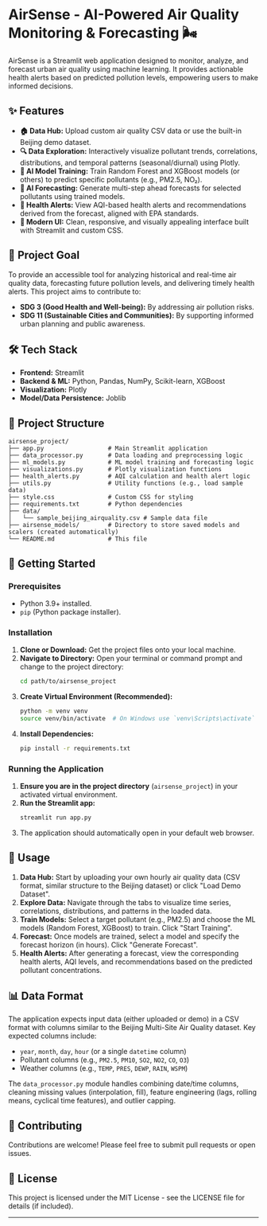 # AirSense - AI-Powered Air Quality Monitoring & Forecasting 🌬️

AirSense is a Streamlit web application designed to monitor, analyze, and forecast urban air quality using machine learning. It provides actionable health alerts based on predicted pollution levels, empowering users to make informed decisions.




## ✨ Features

*   **🏠 Data Hub:** Upload custom air quality CSV data or use the built-in Beijing demo dataset.
*   **🔍 Data Exploration:** Interactively visualize pollutant trends, correlations, distributions, and temporal patterns (seasonal/diurnal) using Plotly.
*   **🤖 AI Model Training:** Train Random Forest and XGBoost models (or others) to predict specific pollutants (e.g., PM2.5, NO₂).
*   **🔮 AI Forecasting:** Generate multi-step ahead forecasts for selected pollutants using trained models.
*   **🚨 Health Alerts:** View AQI-based health alerts and recommendations derived from the forecast, aligned with EPA standards.
*   **🎨 Modern UI:** Clean, responsive, and visually appealing interface built with Streamlit and custom CSS.

## 🎯 Project Goal

To provide an accessible tool for analyzing historical and real-time air quality data, forecasting future pollution levels, and delivering timely health alerts. This project aims to contribute to:

*   **SDG 3 (Good Health and Well-being):** By addressing air pollution risks.
*   **SDG 11 (Sustainable Cities and Communities):** By supporting informed urban planning and public awareness.

## 🛠️ Tech Stack

*   **Frontend:** Streamlit
*   **Backend & ML:** Python, Pandas, NumPy, Scikit-learn, XGBoost
*   **Visualization:** Plotly
*   **Model/Data Persistence:** Joblib

## 📁 Project Structure

```
airsense_project/
├── app.py                  # Main Streamlit application
├── data_processor.py       # Data loading and preprocessing logic
├── ml_models.py            # ML model training and forecasting logic
├── visualizations.py       # Plotly visualization functions
├── health_alerts.py        # AQI calculation and health alert logic
├── utils.py                # Utility functions (e.g., load sample data)
├── style.css               # Custom CSS for styling
├── requirements.txt        # Python dependencies
├── data/
│   └── sample_beijing_airquality.csv # Sample data file
├── airsense_models/        # Directory to store saved models and scalers (created automatically)
└── README.md               # This file
```

## 🚀 Getting Started

### Prerequisites

*   Python 3.9+ installed.
*   `pip` (Python package installer).

### Installation

1.  **Clone or Download:** Get the project files onto your local machine.
2.  **Navigate to Directory:** Open your terminal or command prompt and change to the project directory:
    ```bash
    cd path/to/airsense_project
    ```
3.  **Create Virtual Environment (Recommended):**
    ```bash
    python -m venv venv
    source venv/bin/activate  # On Windows use `venv\Scripts\activate`
    ```
4.  **Install Dependencies:**
    ```bash
    pip install -r requirements.txt
    ```

### Running the Application

1.  **Ensure you are in the project directory** (`airsense_project`) in your activated virtual environment.
2.  **Run the Streamlit app:**
    ```bash
    streamlit run app.py
    ```
3.  The application should automatically open in your default web browser.

## 📖 Usage

1.  **Data Hub:** Start by uploading your own hourly air quality data (CSV format, similar structure to the Beijing dataset) or click "Load Demo Dataset".
2.  **Explore Data:** Navigate through the tabs to visualize time series, correlations, distributions, and patterns in the loaded data.
3.  **Train Models:** Select a target pollutant (e.g., PM2.5) and choose the ML models (Random Forest, XGBoost) to train. Click "Start Training".
4.  **Forecast:** Once models are trained, select a model and specify the forecast horizon (in hours). Click "Generate Forecast".
5.  **Health Alerts:** After generating a forecast, view the corresponding health alerts, AQI levels, and recommendations based on the predicted pollutant concentrations.

## 📊 Data Format

The application expects input data (either uploaded or demo) in a CSV format with columns similar to the Beijing Multi-Site Air Quality dataset. Key expected columns include:

*   `year`, `month`, `day`, `hour` (or a single `datetime` column)
*   Pollutant columns (e.g., `PM2.5`, `PM10`, `SO2`, `NO2`, `CO`, `O3`)
*   Weather columns (e.g., `TEMP`, `PRES`, `DEWP`, `RAIN`, `WSPM`)

The `data_processor.py` module handles combining date/time columns, cleaning missing values (interpolation, fill), feature engineering (lags, rolling means, cyclical time features), and outlier capping.

## 🤝 Contributing

Contributions are welcome! Please feel free to submit pull requests or open issues.

## 📄 License

This project is licensed under the MIT License - see the LICENSE file for details (if included).

---
